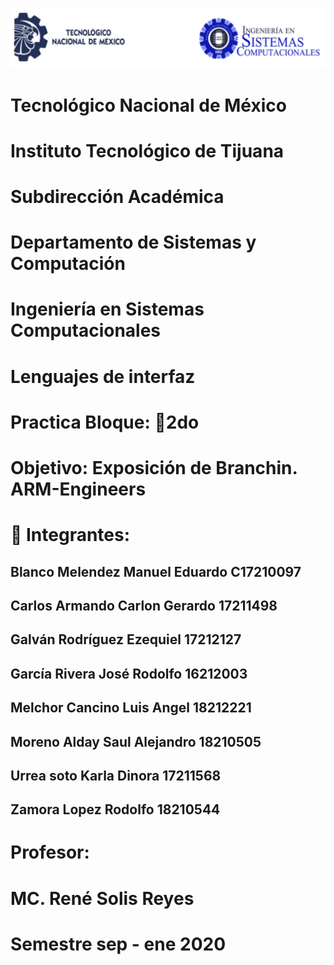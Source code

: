 ![](imagen/portadatcnm.png)

#    Tecnológico Nacional de México
#   Instituto Tecnológico de Tijuana
#        Subdirección Académica

# Departamento de Sistemas y Computación
# Ingeniería en Sistemas Computacionales
# Lenguajes de interfaz 

# Practica Bloque: 📝2do
# Objetivo: Exposición de Branchin. ARM-Engineers


# 📝 Integrantes:

## Blanco Melendez Manuel Eduardo C17210097

## Carlos Armando Carlon Gerardo 17211498

## Galván Rodríguez Ezequiel 17212127

## García Rivera José Rodolfo 16212003

## Melchor Cancino Luis Angel 18212221

## Moreno Alday Saul Alejandro 18210505

## Urrea soto Karla Dinora 17211568

## Zamora Lopez Rodolfo 18210544
   

# Profesor:
# MC. René Solis Reyes
# Semestre sep - ene 2020
